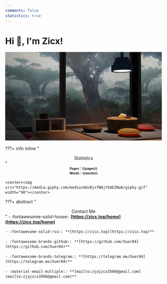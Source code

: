 ```yaml
---
comments: false
statistics: true
---
```


# Hi 👋, I'm Zicx!

<center>
<img src="./home/wallpaper.png" width="800"/>
</center>

???+ info inline "<center>Statistics</center>"
    <div style="font-size:10px;font-weight:bold"><center>Pages：{{pages}} </center></div>
    <div style="font-size:10px;font-weight:bold"><center>Words：{{words}} </center></div>

    <center><img src="https://media.giphy.com/media/mGcNjsfWAjY5AEZNw6/giphy.gif" width="90"></center>


???+ abstract "<center>Contact Me</center>"
    - :fontawesome-solid-house:: **[https://zicx.top/home](https://zicx.top/home)**

    - :fontawesome-solid-rss:: **[https://zicx.top](https://zicx.top)**

    - :fontawesome-brands-github:: **[https://github.com/Xuer04](https://github.com/Xuer04)**

    - :fontawesome-brands-telegram:: **[https://telegram.me/Xuer04](https://telegram.me/Xuer04)**

    - :material-email-multiple:: **[mailto:zjajzcx3566@gmail.com](mailto:zjajzcx3566@gmail.com)**
